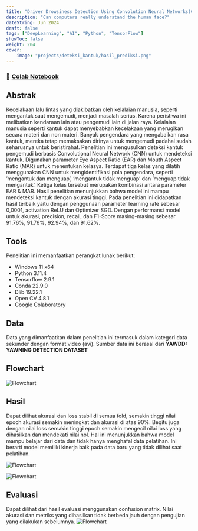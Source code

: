```yaml
---
title: "Driver Drowsiness Detection Using Convolution Neural Networks(CNN)"
description: "Can computers really understand the human face?"
dateString: Jun 2024
draft: false
tags: ["DeepLearning", "AI", "Python", "TensorFlow"]
showToc: false
weight: 204
cover:
    image: "projects/deteksi_kantuk/hasil_prediksi.png"
--- 
```

### 🔗 [Colab Notebook](https://colab.research.google.com/drive/1TOw7W_WU4oltoGZfZ_0krpxmhdFR2gmb)


## Abstrak
Kecelakaan lalu lintas yang diakibatkan oleh kelalaian manusia, seperti mengantuk
saat mengemudi, menjadi masalah serius. Karena peristiwa ini melibatkan kendaraan lain atau pengemudi lain di jalan raya. Kelalaian manusia seperti kantuk dapat
menyebabkan kecelakaan yang merugikan secara materi dan non materi. Banyak
pengendara yang mengabaikan rasa kantuk, mereka tetap memaksakan dirinya untuk mengemudi padahal sudah seharusnya untuk beristirahat. Penelitian ini mengusulkan deteksi kantuk pengemudi berbasis Convolutional Neural Network (CNN)
untuk mendeteksi kantuk. Digunakan parameter Eye Aspect Ratio (EAR) dan Mouth Aspect Ratio (MAR) untuk menentukan kelasya. Terdapat tiga kelas yang dilatih
menggunakan CNN untuk mengidentifikasi pola pengendara, seperti ’mengantuk
dan menguap’, ’mengantuk tidak menguap’ dan ’menguap tidak mengantuk’. Ketiga kelas tersebut merupakan kombinasi antara parameter EAR & MAR. Hasil penelitian menunjukkan bahwa model ini mampu mendeteksi kantuk dengan akurasi
tinggi. Pada penelitian ini didapatkan hasil terbaik yaitu dengan penggunaan parameter learning rate sebesar 0,0001, activation ReLU dan Optimizer SGD. Dengan
performansi model untuk akurasi, precision, recall, dan F1-Score masing-masing
sebesar 91.76%, 91.76%, 92.94%, dan 91.62%.

## Tools
Penelitian ini memanfaatkan perangkat lunak berikut:
- Windows 11 x64
- Python 3.11.4
- Tensorflow 2.9.1
- Conda 22.9.0
- Dlib 19.22.1
- Open CV 4.8.1
- Google Colaboratory

## Data
Data yang dimanfaatkan dalam penelitian ini termasuk dalam kategori data sekunder dengan format video (avi). Sumber data ini berasal dari **YAWDD: YAWNING DETECTION DATASET**

## Flowchart
![Flowchart](https://alfianri-manihuruk.github.io/alfianri/projects/deteksi_kantuk/fowchart.png)


## Hasil
Dapat dilihat akurasi dan loss stabil di semua fold, semakin tinggi nilai epoch akurasi semakin meningkat dan akurasi di atas 90%. Begitu juga dengan nilai loss
semakin tinggi epoch semakin mengecil nilai loss yang dihasilkan dan mendekati
nilai nol. Hal ini menunjukkan bahwa model mampu belajar dari data dan tidak
hanya menghafal data pelatihan. Ini berarti model memiliki kinerja baik pada data
baru yang tidak dilihat saat pelatihan.

![Flowchart](https://alfianri-manihuruk.github.io/alfianri/projects/deteksi_kantuk/akurasi_plotfix.png)



![Flowchart](https://alfianri-manihuruk.github.io/alfianri/projects/deteksi_kantuk/peforma_cv2.png)




## Evaluasi
Dapat dilihat dari hasil evaluasi menggunakan confusion matrix. Nilai akurasi dan
metriks yang dihasilkan tidak berbeda jauh dengan pengujian yang dilakukan sebelumnya.
![Flowchart](https://alfianri-manihuruk.github.io/alfianri/projects/deteksi_kantuk/confusion_matrix.png)
